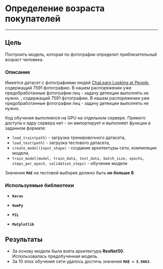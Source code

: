 ﻿# Определение возраста покупателей
---

## Цель
Построить модель, которая по фотографии определит приблизительный возраст человека. 

### Описание
Имеется датасет с фотографиями людей [ChaLearn Looking at People](http://chalearnlap.cvc.uab.es/dataset/26/description/), содержащий 7591 фотографию. В нашем распоряжении уже предобработанные фотографии лиц - задачу детекции выполнять не нужно.
, содержащий 7591 фотографию. В нашем распоряжении уже предобработанные фотографии лиц - задачу детекции выполнять не нужно.

Код обучения выполнялся на GPU на отдельном сервере. Прямого доступа к ядру сервера нет - он импортирует и выполняет функции в заданном формате:

- `load_train(path)` - загрузка тренировочного датасета,
- `load_test(path)` - загрузка тестового датасета,
- `create_model(input_shape)` - создание архитектуры сети, компиляция модели,
- `train_model(model, train_data, test_data, batch_size, epochs, steps_per_epoch, validation_steps)` - обучение модели

Значения **`MAE`** на тестовой выборке должно быть **не больше 8**.

### Используемые библиотеки
- **`Keras`**

- **`NumPy`**

- **`PIL`**

- **`Matplotlib`**

## Результаты
- За основу модели была взята архитектура **ResNet50**.\
Использовалась предобученная модель.
- За 10 эпох обучения сети удалось достичь значения **`MAE = 5.9063`**.

